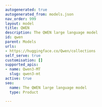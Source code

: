 ```yaml
---
autogenerated: true
autogenerated_from: models.json
nav_order: 999
layout: model
title: QWEN
description: The QWEN large language model
id: qwen
parent: Models
urls:
- https://huggingface.co/Qwen/collections
self_serve: true
customisation: []
supported_apis:
- name: Qwen3‑MT
  slug: qwen3-mt
active: true
seo:
  name: The QWEN large language model
  type: Product

---
```


